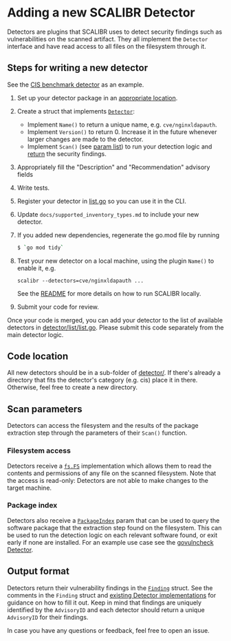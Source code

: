 # Adding a new SCALIBR Detector

Detectors are plugins that SCALIBR uses to detect security findings such as
vulnerabilities on the scanned artifact. They all implement the `Detector`
interface and have read access to all files on the filesystem through it.

<!--  See detector/detector.go symbol \bDetector\b -->

<!--  See plugin/plugin.go symbol Plugin -->

## Steps for writing a new detector

See the [CIS benchmark detector](/detector/cis/generic_linux/etcpasswdpermissions/etcpasswdpermissions.go)
as an example.

1.  Set up your detector package in an [appropriate location](#code-location).
1.  Create a struct that implements
    [`Detector`](/detector/detector.go):
    *  Implement `Name()` to return a unique name, e.g. `cve/nginxldapauth`.
    *   Implement `Version()` to return 0. Increase it in the future whenever
        larger changes are made to the detector.
    *   Implement `Scan()` (see [param list](#scan-parameters)) to run your
        detection logic and [return](#output-format) the security findings.
1.  Appropriately fill the "Description" and "Recommendation" advisory fields
1.  Write tests.
1.  Register your detector in
    [list.go](/detector/list/list.go)
    so you can use it in the CLI.
1.  Update `docs/supported_inventory_types.md` to include your new detector.
1.  If you added new dependencies, regenerate the go.mod file by running

    ```sh
    $ `go mod tidy`
    ```

1.  Test your new detector on a local machine, using the plugin `Name()` to
    enable it, e.g.

    ```
    scalibr --detectors=cve/nginxldapauth ...
    ```

    See the
    [README](/README.md#as-a-standalone-binary)
    for more details on how to run SCALIBR locally.

1.  Submit your code for review.

Once your code is merged, you can add your detector to the list of available
detectors in
[detector/list/list.go](/detector/list/list.go).
Please submit this code separately from the main detector logic.

## Code location

All new detectors should be in a sub-folder of
[detector/](/detector/).
If there's already a directory that fits the detector's category (e.g. cis)
place it in there. Otherwise, feel free to create a new directory.

## Scan parameters

Detectors can access the filesystem and the results of the package extraction
step through the parameters of their `Scan()` function.

### Filesystem access

Detectors receive a [`fs.FS`](https://pkg.go.dev/io/fs#FS) implementation which
allows them to read the contents and permissions of any file on the scanned
filesystem. Note that the access is read-only: Detectors are not able to make
changes to the target machine.

### Package index

Detectors also receive a
[`PackageIndex`](/packageindex/package_index.go)
param that can be used to query the software package that the extraction step
found on the filesystem. This can be used to run the detection logic on each relevant
software found, or exit early if none are installed. For an example use case see the
[govulncheck Detector](/detector/govulncheck/binary/binary.go).

## Output format

Detectors return their vulnerability findings in the
[`Finding`](https://github.com/google/osv-scalibr/blob/28397d99/detector/detector.go#L47)
struct. See the comments in the `Finding` struct and
[existing Detector implementations](/detector/govulncheck/binary/binary.go)
for guidance on how to fill it out. Keep in mind that findings are uniquely
identified by the `AdvisoryID` and each detector should return a unique
`AdvisoryID` for their findings.

In case you have any questions or feedback, feel free to open an issue.
